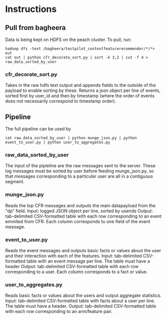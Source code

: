 # Instructions

## Pull from bagheera

Data is being kept on HDFS on the peach cluster. To pull, run:

	hadoop dfs -text /bagheera/testpilot_contextfeaturerecommender/*/*> out
	cat out | python cfr_decorate_sort.py | sort -k 3,2 | cut -f 4 > raw_data_sorted_by_user

### cfr_decorate_sort.py

Takes in the raw hdfs text output and appends fields to the outside of the payload to enable sorting by these. Returns a json object per line of events, sorted first by user_id and then by timestamp (where the order of events does not necessarily correspond to timestamp order). 

## Pipeline

The full pipeline can be used by

	cat raw_data_sorted_by_user | python munge_json.py | python event_to_user.py | python user_to_aggregates.py

### raw_data_sorted_by_user

The input of the pipleline are the raw messages sent to the server. These log messages must be sorted by user before feeding munge_json.py, so that messages corresponding to a particular user are all in a contiguous segment.

### munge_json.py

Reads the top CFR messages and outputs the main datapayload from the "dp" field.
Input: logged JSON object per line, sorted by userids
Output: tab-delimited CSV-formatted table with each row corresponding to an event emmited from CFR. Each column corresponds to one field of the event message.

### event_to_user.py

Reads the event messages and outputs basic facts or values about the user and their interaction with each of the features.
Input: tab-delimited CSV-formatted table with an event message per line. The table must have a header
Output: tab-delimited CSV-formatted table with each row corresponding to a user. Each column corresponds to a fact or value. 

### user_to_aggregates.py

Reads basic facts or values about the users and output aggregate statistics.
Input: tab-delimited CSV-formatted table with facts about a user per line. The table must have a header.
Output: tab-delimited CSV-formatted table with each row corresponding to an arm/feature pair.



